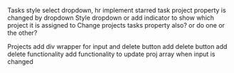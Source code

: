 
Tasks
style select dropdown, hr
implement starred
task project property is changed by dropdown
    Style dropdown or add indicator to show which project it is assigned to
    Change projects tasks property also? or do one or the other?

Projects
add div wrapper for input and delete button
add delete button
add delete functionality
add functionality to update proj array when input is changed



